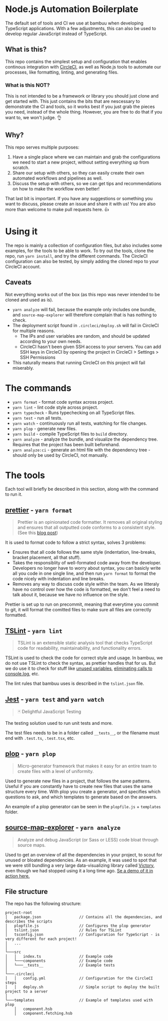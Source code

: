 # Node.js Automation Boilerplate
The default set of tools and CI we use at bambuu when developing TypeScript applications. With a few adjustments, this can also be used to develop regular JavaScript instead of TypeScript.

## What is this?
This repo contains the simplest setup and configuration that enables continous integration with [CircleCI](https://circleci.com), as well as Node.js tools to automate our processes, like formatting, linting, and generating files.

### What is this NOT?
This is not intended to be a framework or library you should just clone and get started with. This just contains the bits that are nescessary to demonstrate the CI and tools, so it works best if you just grab the pieces you need, instead of the whole thing. However, you are free to do that if you want to, we won't judge. 👌

## Why?
This repo serves multiple purposes:

1. Have a single place where we can maintain and grab the configurations we need to start a new project, without setting everything up from scratch.
2. Share our setup with others, so they can easily create their own automated workflows and pipelines as well.
3. Discuss the setup with others, so we can get tips and recommendations on how to make the workflow even better!

That last bit is important. If you have any suggestions or something you want to discuss, please create an issue and share it with us! You are also more than welcome to make pull requests here. 👍

# Using it

The repo is mainly a collection of configuration files, but also includes some examples, for the tools to be able to work.
To try out the tools, clone the repo, run `yarn install`, and try the different commands. The CircleCI configuration can also be tested,
by simply adding the cloned repo to your CircleCI account.

## Caveats

Not everything works out of the box (as this repo was never intended to be cloned and used as is).

- `yarn analyze` will fail, because the example only includes one bundle, and `source-map-explorer` will therefore complain that is has nothing to check.
- The deployment script found in `.circleci/deploy.sh` will fail in CircleCI for multiple reasons.
  - The IPs and user variables are random, and should be updated according to your own needs.
  - CircleCI hasn't been given SSH access to your servers. You can add SSH keys in CircleCI by opening the project in CircleCI > Settings > SSH Permissions
- This naturally means that running CircleCI on this project will fail miserably.

# The commands

- `yarn format` - format code syntax across project.
- `yarn lint` - lint code style across project.
- `yarn typecheck` - Runs typechecking on all TypeScript files.
- `yarn test` - run all tests.
- `yarn watch` - continuously run all tests, watching for file changes.
- `yarn plop` - generate new files.
- `yarn build` - compile TypeScript files to `build` directory.
- `yarn analyze` - analyze the bundle, and visualize the dependency tree. Requires that the project has been built beforehand.
- `yarn analyze:ci` - generate an html file with the dependency tree - should only be used by CircleCI, not manually.

# The tools
Each tool will briefly be described in this section, along with the command to run it.

## [prettier](https://github.com/prettier/prettier) - `yarn format`

> Prettier is an opinionated code formatter.
> It removes all original styling and ensures that all outputted code conforms to a consistent style. (See this [blog post](http://jlongster.com/A-Prettier-Formatter))

It is used to format code to follow a strict syntax, solves 3 problems:

- Ensures that all code follows the same style (indentation, line-breaks, bracket placement, all that stuff).
- Takes the responsiblity of well-formated code away from the developer. Developers no longer have to worry about syntax, you can basicly write all you code in one single line, and then run `yarn format` to format the code nicely with indentation and line breaks.
- Removes any way to discuss code style within the team. As we litteraly have no control over how the code is formatted, we don't feel a need to talk about it, because we have no influence on the style.

Prettier is set up to run on precommit, meaning that everytime you commit to git, it will format the comitted files to make sure all files are correctly formatted.

## [TSLint](https://palantir.github.io/tslint/) - `yarn lint`

> TSLint is an extensible static analysis tool that checks TypeScript code for readability, maintainability, and functionality errors.

TSLint is used to check the code for correct style and usage. In bambuu, we do not use TSLint to check the syntax, as prettier handles that for us. But we do use it to check for stuff like [unused variables](https://palantir.github.io/tslint/rules/no-unused-variable/), [eliminating calls to console.log](https://palantir.github.io/tslint/rules/no-console/), etc.

The lint rules that bambuu uses is described in the `tslint.json` file.

## [Jest](https://github.com/facebook/jest) - `yarn test` and `yarn watch`

> 🃏 Delightful JavaScript Testing

The testing solution used to run unit tests and more.

The test files needs to be in a folder called `__tests__`, or the filename must end with `.test.ts`, `.test.tsx`, etc.

## [plop](https://github.com/amwmedia/plop) - `yarn plop`

> Micro-generator framework that makes it easy for an entire team to create files with a level of uniformity.

Used to generate new files in a project, that follows the same patterns. Useful if you are constantly have to create new files that uses the same structure every time. With plop you create a generator, and specifies which questions to ask, and which templates to generate based on the answers.

An example of a plop generator can be seen in the `plopfile.js` + `templates` folder.

## [source-map-explorer](https://github.com/danvk/source-map-explorer) - `yarn analyze`

> Analyze and debug JavaScript (or Sass or LESS) code bloat through source maps.

Used to get an overview of all the dependencies in your project, to scout for unused or bloated dependencies. As an example, it was used to spot that we were still bundling a very large data-visualizing library called [Victory](https://github.com/FormidableLabs/victory), even though we had stopped using it a long time ago. [Se a demo of it in action here.](https://cdn.rawgit.com/danvk/source-map-explorer/08b0e130cb9345f9061760bf8a8d9136ea60b457/demo-bug.html)

## File structure

The repo has the following structure:
```
project-root
│   package.json                 // Contains all the dependencies, and describes the scripts
│   plopfile.js                  // Configures the plop generator
│   tslint.json                  // Rules for TSLint
│   tsconfig.json                // Configuration for TypeScript - is very different for each project!
│   ...
│   
└───src
│   │   index.ts                 // Example code
│	└───components               // Example code
│	└───__tests__                // Example tests
│
└───.circleci
│   │   config.yml               // Configuration for the CircleCI steps
│   │   deploy.sh                // Simple script to deploy the built project to a server
│
└───templates                    // Example of templates used with plop
    │   component.hsb
    │   component.fetching.hsb
```

